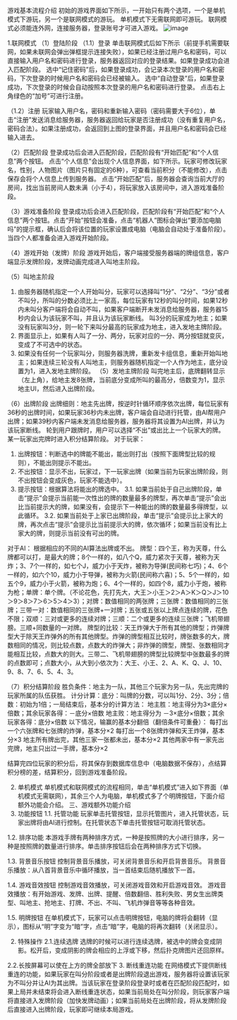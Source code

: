 游戏基本流程介绍
初始的游戏界面如下所示，一开始只有两个选项，一个是单机模式下游玩，另一个是联网模式的游玩。
单机模式下无需联网即可游玩。
联网模式必须能连外网，连接服务器，登录账号才可进入游戏。
![image](http://47.106.233.132/1551239534516791.jpg)
 
1.联网模式
（1）登陆阶段
（1.1）登录
单击联网模式后如下所示（前提手机需要联网，如果未联网会弹出弹框提示连接失败），如果已经注册过用户名和密码，可以直接输入用户名和密码进行登录，服务器返回对应的登录结果。如果登录成功会进入匹配阶段。
选中“记住密码”后，如果登录成功，会记录本次登录的用户名和密码，下次登录的时候用户名和密码会已经被输入。
选中“自动登录”后，如果登录成功，下次登录的时候会自动按照本次登录的用户名和密码进行登录。
点击右上角绿色的“加号”可进行注册。
 

（1.2）注册
玩家输入用户名，密码和重新输入密码（密码需要大于6位），单击“注册”发送消息给服务器，服务器返回给玩家是否注册成功（没有重复用户名，密码合法）。如果注册成功，会返回到上图的登录界面，并且用户名和密码会已经输入进去。
 

（2）匹配阶段
登录成功后会进入匹配阶段，匹配阶段有“开始匹配”和“个人信息”两个按钮。
点击“个人信息”会出现个人信息界面，如下所示。玩家可修改玩家名，性别，人物图片（图片只有固定的6种），可查看当前积分（不能修改），点击保存会将个人信息上传到服务器。
点击“开始匹配”后，服务器会查询当前大厅的房间，找出当前房间人数未满（小于4），将玩家放入该房间中，进入游戏准备阶段。
 
 
（3）游戏准备阶段
登录成功后会进入匹配阶段，匹配阶段有“开始匹配”和“个人信息”两个按钮。点击“开始”按钮会准备，点击“机器人”图标会弹出“要添加电脑吗”的提示框，确认后会将该位置的玩家设置成电脑（电脑会自动处于准备阶段）。
当四个人都准备会进入游戏开始阶段。
 
（4）游戏开始（发牌）阶段
游戏开始后，客户端接受服务器端的牌组信息，客户端显示发牌阶段，发牌动画完成进入叫地主阶段。
 
（5）叫地主阶段
1. 由服务器随机指定一个人开始叫分，玩家可以选择叫“1分”、“2分”、“3分”或者不叫分，所叫的分数必须比上一家高，每位玩家有12秒的叫分时间，如果12秒内未叫分客户端将会自动不叫，如果客户端断开未发消息给服务器，服务器15秒内会认为该玩家不叫，并且认为该玩家断线。
叫3分的玩家成为地主；如果没有玩家叫3分，则一轮下来叫分最高的玩家成为地主，进入发地主牌阶段。
2. 界面显示上，如果有人叫了一分、两分，玩家对应的一分、两分按钮就变灰，变成了不可选中的状态。
3. 如果没有任何一个玩家叫分，则服务器洗牌，重新发卡组信息，重新开始叫地主；如果连续三轮没有人叫地主，则服务器随机指定一个人作为地主，底分设置为1，进入发地主牌阶段。
（5）发地主牌阶段
叫完地主后，底牌翻转显示（左上角），给地主发8张牌，当前底分变成所叫的最高分，倍数变为1，显示地主UI，然后进入出牌阶段。
 
（6）出牌阶段
出牌细则：地主先出牌，按逆时针循环顺序依次出牌，每位玩家有36秒的出牌时间，如果玩家36秒内未出牌，客户端会自动进行托管，由AI帮用户出牌；如果39秒内客户端未发消息给服务器，服务器将其设置为AI出牌，并认为该玩家断线。
轮到用户跟牌时，用户可以选择“不出”或出比上一个玩家大的牌。某一玩家出完牌时进入积分结算阶段。
对于玩家：
1.	出牌按钮：判断选中的牌能不能出，能出则打出（按照下面牌型比较的规则），不能出则提示不能出。
2.	不出按钮：显示不出，玩家过，下一玩家出牌（如果当前为玩家出牌阶段，则不出按钮会变成灰色，玩家不能选中）。
3.	提示按钮：根据算法将能出的牌选中。
3.1.	如果当前处于自己出牌阶段，单击“提示”会提示当前能一次性出的牌的数量最多的牌型，再次单击“提示”会出比当前提示大的牌，如果没有，会提示下一种能出的牌的数量最多得牌型，以此循环。
3.2.	如果当前处于上家已出牌阶段，单击“提示”会提示比上家大的牌，再次点击“提示”会提示比当前提示大的牌，依次循环；如果当前没有比上家大的牌，则提示当前没有可出的牌。

对于AI：
根据相应的不同的AI算法出牌或不出。
牌型：四个王，称为天尊，什么牌都可以打，是最大的牌；8个一样的，如八个Q，威力紧次于天尊，被称为天炸；3、7个一样的，如七个J，威力小于天炸，被称为导弹(民间称七巧)；4、6个一样的，如六个10，威力小于导弹，被称为火箭(民间称六喜)；5、5个一样的，如五个9，威力小于火箭，被称为炮；6、4个一样的，如四个8，威力小于炮，被称为枪；单牌：单个牌。（不论花色，先打先大，大王＞小王＞2＞A＞K＞Q＞J＞10＞9＞8＞7＞6＞5＞4＞3）；对牌：数值相同的两张牌；三张牌：数值相同的三张牌；三带一对：数值相同的三张牌+一对牌；五张或五张以上牌点连续的牌，花色不限；双顺：三对或更多的连续对牌；三顺：二个或更多的连续三张牌；飞机带翅膀。三顺+同数量的一对牌。
牌型的比较：天王炸弹大于所有其他的牌型；炸弹牌型大于除天王炸弹外的所有其他牌型。炸弹的牌型相互比较时，牌张数多的大，牌数相同的情况，则比较点数，点数大的炸弹大；非炸弹的牌型，牌型、张数相同才能相互比较，点数大的则大。三带二、飞机带翅膀的牌型比较牌型中张数最多的牌的点数即可；点数大小，从大到小依次为：大王、小王、2、A、K、Q、J、10、9、8、7、6、5、4、3。
 
（7）积分结算阶段
胜负条件：地主为一队，其他三个玩家为另一队，先出完牌的玩家所属的队伍获胜。
计分计算：底分：叫牌的分数，可以叫1分、2分、3分；倍数：初始为1倍；一局结束后，基本分的计算方法：
地主胜：地主得分为3×底分×倍数；其余玩家各得：－底分×倍数
地主败：地主得分为 －3×底分×倍数；其余玩家各得：底分×倍数
以下情况，输赢的基本分翻倍（翻倍条件可重叠）：
每打出一个六张牌和七张牌的炸弹，基本分×2
每打出一个8张牌炸弹和天王炸弹，基本分×3
地主所有牌出完，其他三家一张都未出，基本分×2
其他两家中有一家先出完牌，地主只出过一手牌，基本分×2

结算完四位玩家的积分后，将其保存到数据库信息中（电脑数据不保存），点结算积分榜的差，结算积分，回到游戏准备阶段。
 
2.	单机模式
单机模式和联网模式的流程相同，单击“单机模式”进入如下界面（单机模式无需联网），其余三个人为电脑，单机模式多了个明牌按钮，下面介绍额外功能会介绍。
 三、游戏额外功能介绍
1. 功能按钮
1.1. 托管功能
玩家单击托管按钮，显示托管图片，进入托管状态，玩家出牌将由AI进行控制。在托管状态下单击托管按钮可取消托管状态。
 
1.2. 排序功能
本游戏手牌有两种排序方式，一种是按照牌的大小进行排序，另一种是按照牌的数量进行排序。单击排序按钮后会在两种排序方式下切换。
 
1.3. 背景音乐按钮
控制背景音乐播放，可关闭背景音乐和开启背景音乐。
背景音乐播放：从八首背景音乐中循环播放，当一首结束后随机播放下一首。
  
1.4. 游戏音效按钮
控制游戏音效播放，可关闭游戏音效和开启游戏音效。
游戏音效播放：有开始游戏、发牌、出牌、提醒、倍数翻倍、胜利失败、男女生出牌类型、叫地主、抢地主、打牌、不出、不叫、飞机炸弹音等等各种音效。
   
1.5. 明牌按钮
在单机模式下，玩家可以点击明牌按钮，电脑的牌将会翻转（显示），图标从“明”字变为“暗”字，点击“暗”字，电脑的将再次翻转（关闭显示）。
  
 
2.	特殊操作
2.1.连续选牌
选牌的时候可以进行连续选牌，被选中的牌会变成阴影。松开后，变成阴影的牌会相应的上浮或下移，然后扑克牌图片还回原样。
 
2.2.长按屏幕可以使在上方的牌全部放下
3.	断线重连功能
在网络模式下提供断线重连的功能，如果玩家在叫分阶段或者是出牌阶段退出游戏，服务器将设置该玩家为不叫分并让AI为其出牌。当该玩家在登录阶段登录时或者在匹配阶段匹配时，如果上局并未结束将会进入断线重连状态，如果当前局处在叫分阶段，则玩家客户端将直接进入发牌阶段（加快发牌动画）；如果当前局处在出牌阶段，将从发牌阶段后直接进入出牌阶段，玩家即可继续本局游戏。

